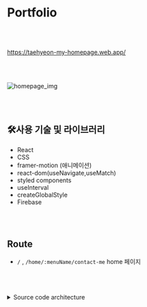 # Portfolio

<br/>
<br/>

https://taehyeon-my-homepage.web.app/

<br/>
<br/>

![homepage_img](https://github.com/taehyeon0412/my_homepage/assets/71374539/4db2b2ac-62f4-41c8-b548-1ed1b3d52a4a)

<br/>
<br/>

## **🛠사용 기술 및 라이브러리**

- React
- CSS
- framer-motion (애니메이션)
- react-dom(useNavigate,useMatch)
- styled components
- useInterval
- createGlobalStyle
- Firebase

<br/>
<br/>



## Route

- `/` , `/home/:menuName/contact-me` home 페이지

<br/>
<br/>
<br/>

<details>
  <summary>Source code architecture</summary>

  ```bash
├─public
│  │  favicon.ico
│  │  index.html
│  │  logo192.png
│  │  logo512.png
│  │  manifest.json
│  │  robots.txt
│  │
│  └─assets
│          portfolio1.webp
│          portfolio2.webp
│          portfolio3.webp
│          portfolio4.webp
│          portfolio5.webp
│
└─src
    │  App.js
    │  index.js
    │
    ├─assets
    │      blog.svg
    │      contact_github.svg
    │      contact_img.webp
    │      css_icon.svg
    │      email.svg
    │      github.svg
    │      html_icon.svg
    │      javascript_icon.svg
    │      link.svg
    │      nextjs_icon.svg
    │      react_icon.svg
    │      rocket.svg
    │      shooting_star.svg
    │      typescript_icon.svg
    │
    ├─components
    │      ContactModal.js
    │      IntroBody.js
    │      Navigation.js
    │      PortfolioItem.js
    │      ProjectBody.js
    │      ProjectModal.js
    │      SVGComponent.js
    │      TopButton.js
    │
    ├─css
    │      App.css
    │
    ├─Pages
    │      Home.js
    │
    └─util
            portfolioList.js
            skillList.js
            useWindow.js
```
</details>



